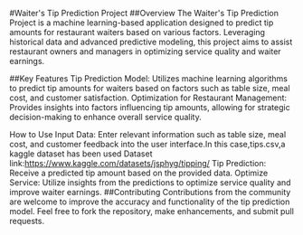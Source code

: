 #Waiter's Tip Prediction Project
##Overview
The Waiter's Tip Prediction Project is a machine learning-based application designed to predict tip amounts for restaurant waiters based on various factors. Leveraging historical data and advanced predictive modeling, this project aims to assist restaurant owners and managers in optimizing service quality and waiter earnings.

##Key Features
Tip Prediction Model: Utilizes machine learning algorithms to predict tip amounts for waiters based on factors such as table size, meal cost, and customer satisfaction.
Optimization for Restaurant Management: Provides insights into factors influencing tip amounts, allowing for strategic decision-making to enhance overall service quality.

How to Use
Input Data: Enter relevant information such as table size, meal cost, and customer feedback into the user interface.In this case,tips.csv,a kaggle dataset has been used
Dataset link:https://www.kaggle.com/datasets/jsphyg/tipping/
Tip Prediction: Receive a predicted tip amount based on the provided data.
Optimize Service: Utilize insights from the predictions to optimize service quality and improve waiter earnings.
##Contributing
Contributions from the community are welcome to improve the accuracy and functionality of the tip prediction model. Feel free to fork the repository, make enhancements, and submit pull requests.
